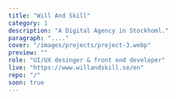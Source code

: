 ```yaml
---
title: "Will And Skill"
category: 1
description: "A Digital Agency in Stockhoml."
paragraph: "...."
cover: "/images/projects/project-3.webp"
preview: ""
role: "UI/UX desinger & front end developer"
live: "https://www.willandskill.se/en"
repo: "/"
soon: true
---
```

